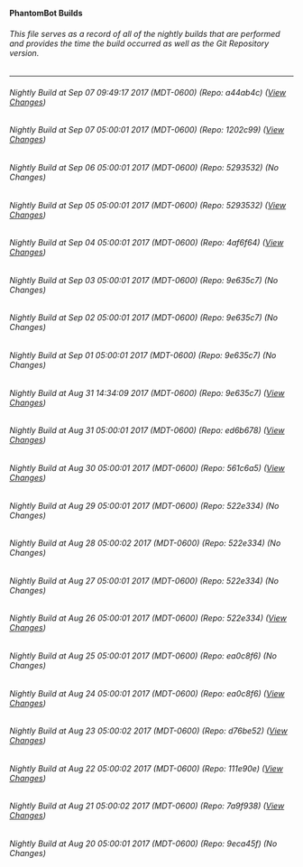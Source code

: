**PhantomBot Builds**

###### This file serves as a record of all of the nightly builds that are performed and provides the time the build occurred as well as the Git Repository version.
-------------------------------------------------------------------------------------------------------------
###### Nightly Build at Sep 07 09:49:17 2017 (MDT-0600) (Repo: a44ab4c) ([View Changes](https://github.com/PhantomBot/PhantomBot/compare/1202c99...a44ab4c))
###### Nightly Build at Sep 07 05:00:01 2017 (MDT-0600) (Repo: 1202c99) ([View Changes](https://github.com/PhantomBot/PhantomBot/compare/5293532...1202c99))
###### Nightly Build at Sep 06 05:00:01 2017 (MDT-0600) (Repo: 5293532) (No Changes)
###### Nightly Build at Sep 05 05:00:01 2017 (MDT-0600) (Repo: 5293532) ([View Changes](https://github.com/PhantomBot/PhantomBot/compare/4af6f64...5293532))
###### Nightly Build at Sep 04 05:00:01 2017 (MDT-0600) (Repo: 4af6f64) ([View Changes](https://github.com/PhantomBot/PhantomBot/compare/9e635c7...4af6f64))
###### Nightly Build at Sep 03 05:00:01 2017 (MDT-0600) (Repo: 9e635c7) (No Changes)
###### Nightly Build at Sep 02 05:00:01 2017 (MDT-0600) (Repo: 9e635c7) (No Changes)
###### Nightly Build at Sep 01 05:00:01 2017 (MDT-0600) (Repo: 9e635c7) (No Changes)
###### Nightly Build at Aug 31 14:34:09 2017 (MDT-0600) (Repo: 9e635c7) ([View Changes](https://github.com/PhantomBot/PhantomBot/compare/ed6b678...9e635c7))
###### Nightly Build at Aug 31 05:00:01 2017 (MDT-0600) (Repo: ed6b678) ([View Changes](https://github.com/PhantomBot/PhantomBot/compare/561c6a5...ed6b678))
###### Nightly Build at Aug 30 05:00:01 2017 (MDT-0600) (Repo: 561c6a5) ([View Changes](https://github.com/PhantomBot/PhantomBot/compare/522e334...561c6a5))
###### Nightly Build at Aug 29 05:00:01 2017 (MDT-0600) (Repo: 522e334) (No Changes)
###### Nightly Build at Aug 28 05:00:02 2017 (MDT-0600) (Repo: 522e334) (No Changes)
###### Nightly Build at Aug 27 05:00:01 2017 (MDT-0600) (Repo: 522e334) (No Changes)
###### Nightly Build at Aug 26 05:00:01 2017 (MDT-0600) (Repo: 522e334) ([View Changes](https://github.com/PhantomBot/PhantomBot/compare/ea0c8f6...522e334))
###### Nightly Build at Aug 25 05:00:01 2017 (MDT-0600) (Repo: ea0c8f6) (No Changes)
###### Nightly Build at Aug 24 05:00:01 2017 (MDT-0600) (Repo: ea0c8f6) ([View Changes](https://github.com/PhantomBot/PhantomBot/compare/d76be52...ea0c8f6))
###### Nightly Build at Aug 23 05:00:02 2017 (MDT-0600) (Repo: d76be52) ([View Changes](https://github.com/PhantomBot/PhantomBot/compare/111e90e...d76be52))
###### Nightly Build at Aug 22 05:00:02 2017 (MDT-0600) (Repo: 111e90e) ([View Changes](https://github.com/PhantomBot/PhantomBot/compare/7a9f938...111e90e))
###### Nightly Build at Aug 21 05:00:02 2017 (MDT-0600) (Repo: 7a9f938) ([View Changes](https://github.com/PhantomBot/PhantomBot/compare/9eca45f...7a9f938))
###### Nightly Build at Aug 20 05:00:01 2017 (MDT-0600) (Repo: 9eca45f) (No Changes)
